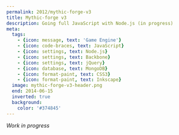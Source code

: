 ```yaml
---
permalink: 2012/mythic-forge-v3
title: Mythic-forge v3
description: Going full JavaScript with Node.js (in progress)
meta:
  tags:
    - {icon: message, text: 'Game Engine'}
    - {icon: code-braces, text: JavaScript}
    - {icon: settings, text: Node.js}
    - {icon: settings, text: Backbone}
    - {icon: settings, text: jQuery}
    - {icon: database, text: MongoDB}
    - {icon: format-paint, text: CSS3}
    - {icon: format-paint, text: Inkscape}
  image: mythic-forge-v3-header.png
  end: 2014-06-15
  inverted: true
  background:
    color: '#374845'
---
```


*Work in progress*